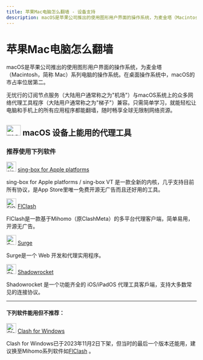 ```yaml
---
title: 苹果Mac电脑怎么翻墙 - 设备支持
description: macOS是苹果公司推出的使用图形用户界面的操作系统，为麦金塔（Macintosh，简称 Mac）系列电脑的操作系统。在桌面操作系统中，macOS的市占率位居第二。
---
```


# 苹果Mac电脑怎么翻墙

macOS是苹果公司推出的使用图形用户界面的操作系统，为麦金塔（Macintosh，简称 Mac）系列电脑的操作系统。在桌面操作系统中，macOS的市占率位居第二。

无忧行的订阅节点服务（大陆用户通常称之为"机场"）与macOS系统上的众多网络代理工具程序（大陆用户通常称之为"梯子"）兼容。只需简单学习，就能轻松让电脑和手机上的所有应用程序都能翻墙，随时畅享全球无限制网络资源。

## <img src="https://files.gitbook.com/v0/b/gitbook-x-prod.appspot.com/o/spaces%2FtaiByLw8cj0IZKJTlaiM%2Fuploads%2FrUGve1gm2gP1sXdvgjCw%2Fapple.svg?alt=media&token=e8226afc-af7d-4af0-8594-14f5c66a0885" width="38" height="28" alt="macOS图标"> **macOS 设备上能用的代理工具**

### 推荐使用下列软件

<img src="https://1663121531-files.gitbook.io/~/files/v0/b/gitbook-x-prod.appspot.com/o/spaces%2FtaiByLw8cj0IZKJTlaiM%2Fuploads%2FX6LBfzRlMdWyQVvPC9eg%2Fimage.png?alt=media&token=484a061e-be76-4076-acbc-6b14cde2a88b" width="26" height="26" alt="sing-box图标"> [sing-box for Apple platforms](/tool/sing-boxforapple)

sing-box for Apple platforms / sing-box VT 是一款全新的内核，几乎支持目前所有协议，是App Store里唯一免费开源无广告而且还好用的工具。

<img src="https://1663121531-files.gitbook.io/~/files/v0/b/gitbook-x-prod.appspot.com/o/spaces%2FtaiByLw8cj0IZKJTlaiM%2Fuploads%2Fu2sHeQjHJurcgVhJB1zO%2Ficon.png?alt=media&token=eeeb7671-aa54-4ab2-b863-9f3009bcf020" width="26" height="26" alt="FlClash图标"> [FlClash](/tool/flclash)

FlClash是一款基于Mihomo（原ClashMeta）的多平台代理客户端，简单易用，开源无广告。

<img src="https://jegocloud.com/static/img/logo/surge.png" width="26" height="26" alt="Surge图标"> [Surge](/tool/surge)

Surge是一个 Web 开发和代理实用程序。

<img src="https://jegocloud.com/static/img/logo/shadowrocket.png" width="26" height="26" alt="Shadowrocket图标"> [Shadowrocket](/tool/shadowrocket)

Shadowrocket 是一个功能齐全的 iOS/iPadOS 代理工具客戶端，支持大多数常见的连接协议。

---

#### 下列软件能用但不推荐：

<img src="https://jegocloud.com/static/img/logo/clash.png" width="26" height="26" alt="Clash图标"> [Clash for Windows](/tool/clash-for-windows)

Clash for Windows已于2023年11月2日下架，但当时的最后一个版本还能用，建议换至Mihomo系列软件如[FlClash](/tool/flclash) 。

